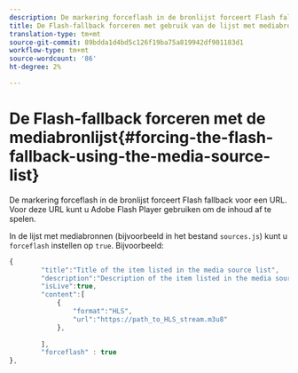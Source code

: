```yaml
---
description: De markering forceflash in de bronlijst forceert Flash fallback voor een URL. Voor deze URL kunt u Adobe Flash Player gebruiken om de inhoud af te spelen.
title: De Flash-fallback forceren met gebruik van de lijst met mediabronnen
translation-type: tm+mt
source-git-commit: 89bdda1d4bd5c126f19ba75a819942df901183d1
workflow-type: tm+mt
source-wordcount: '86'
ht-degree: 2%

---
```



# De Flash-fallback forceren met de mediabronlijst{#forcing-the-flash-fallback-using-the-media-source-list}

De markering forceflash in de bronlijst forceert Flash fallback voor een URL. Voor deze URL kunt u Adobe Flash Player gebruiken om de inhoud af te spelen.

In de lijst met mediabronnen (bijvoorbeeld in het bestand `sources.js`) kunt u `forceflash` instellen op `true`. Bijvoorbeeld:

```js
{ 
        "title":"Title of the item listed in the media source list",
        "description":"Description of the item listed in the media source list",
        "isLive":true,
        "content":[ 
            { 
                "format":"HLS",
                "url":"https://path_to_HLS_stream.m3u8"
            },
 
        ],
        "forceflash" : true
},
```

